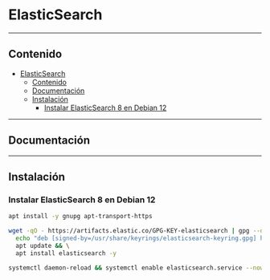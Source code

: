 # ElasticSearch

---

## Contenido

- [ElasticSearch](#elasticsearch)
  - [Contenido](#contenido)
  - [Documentación](#documentación)
  - [Instalación](#instalación)
    - [Instalar ElasticSearch 8 en Debian 12](#instalar-elasticsearch-8-en-debian-12)

---

## Documentación

---

## Instalación

### Instalar ElasticSearch 8 en Debian 12

```sh
apt install -y gnupg apt-transport-https

wget -qO - https://artifacts.elastic.co/GPG-KEY-elasticsearch | gpg --dearmor -o /usr/share/keyrings/elasticsearch-keyring.gpg && \
  echo "deb [signed-by=/usr/share/keyrings/elasticsearch-keyring.gpg] https://artifacts.elastic.co/packages/8.x/apt stable main" | tee /etc/apt/sources.list.d/elastic-8.x.list && \
  apt update && \
  apt install elasticsearch -y

systemctl daemon-reload && systemctl enable elasticsearch.service --now
```
